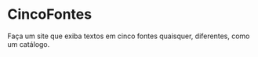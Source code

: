 # CincoFontes
Faça um site que exiba textos em cinco fontes quaisquer, diferentes, como um catálogo.
